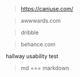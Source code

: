 > https://caniuse.com/

> awwwards.com

> dribble

> behance.com

hallway usability test

> md === markdown